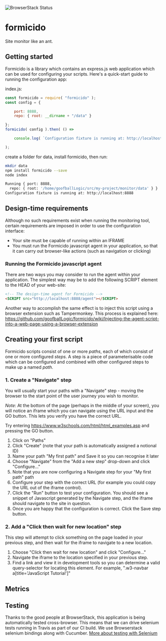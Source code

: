 ![BrowserStack Status](https://www.browserstack.com/automate/badge.svg?badge_key=NTRtOFlhYTlGbHpSMFA0b21iREIxZTZwQWRHK1AyWlQxWHAzQzJRVXhvND0tLXBQZC9XZ3ltcC9pVjVpT2lxTUg1Znc9PQ==--8cc11b84cc9a7dd51e6dcccafdfb465f13bbd75b)

# formicido
Site monitor like an ant.

## Getting started
Formicido is a library which contains an express.js web application which can be used for configuring your scripts. Here's a quick-start guide to running the configuration app:

index.js:
```javascript
const formicido = require( "formicido" );
const config = {

    port: 8888,
    repo: { root: __dirname + "/data" }

};
formicido( config ).then( () =>

    console.log( `Configuration fixture is running at: http://localhost:${config.port}` )

);
```
create a folder for data, install formicido, then run:
```bash
mkdir data
npm install formicido --save
node index

Running { port: 8888,
  repo: { root: '/home/goofballLogic/src/my-project/monitor/data' } }
Configuration fixture is running at: http://localhost:8888

```

## Design-time requirements

Although no such requirements exist when running the monitoring tool, certain requirements are imposed in order to use the configuration interface:

* Your site must be capable of running within an IFRAME
* You must run the Formicido javascript agent in your application, so that it can carry out browser-like actions (such as navigation or clicking)

### Running the Formicido javascript agent

There are two ways you may consider to run the agent within your application. The simplest way may be to add the following SCRIPT element to the HEAD of your web-site:
```html
<!-- The design-time agent for Formicido -->
<SCRIPT src="http://localhost:8888/agent"></SCRIPT>
```

Another way to accomplish the same effect is to inject this script using a browser extension such as Tampermonkey. This process is explained here: https://github.com/goofballLogic/formicido/wiki/Injecting-the-agent-script-into-a-web-page-using-a-browser-extension

## Creating your first script

Formicido scripts consist of one or more _paths_, each of which consist of one or more configured _steps_. A step is a piece of parameterisable code which can be configured and combined with other configured steps to make up a named _path_.

### 1. Create a "Navigate" step
You will usually start your paths with a "Navigate" step - moving the browser to the start point of the user journey you wish to monitor.

_Note_: At the bottom of the page (perhaps in the middle of your screen), you will notice an iframe which you can navigate using the URL input and the GO button. This lets you verify you have the correct URL.

Try entering https://www.w3schools.com/html/html_examples.asp and pressing the GO button.

1. Click on "Paths"
1. Click "Create" (note that your path is automatically assigned a notional ID)
1. Name your path "My first path" and Save it so you can recognise it later
1. Choose "Navigate" from the "Add a new step" drop-down and click "Configure..."
1. Note that you are now configuring a Navigate step for your "My first path" path
1. Configure your step with the correct URL (for example you could copy the URL out of the iframe control). 
1. Click the "Run" button to test your configuration. You should see a snippet of Javascript generated by the Navigate step, and the iframe should navigate to the site in question.
1. Once you are happy that the configuration is correct. Click the Save step button.

### 2. Add a "Click then wait for new location" step
This step will attempt to click something on the page loaded in your previous step, and then wait for the iframe to navigate to a new location.

1. Choose "Click then wait for new location" and click "Configure..."
1. Navigate the iframe to the location specified in your previous step.
1. Find a link and view it in development tools so you can determine a valid query-selector for locating this element. For example, ".w3-navbar a[title='JavaScript Tutorial']"



## Metrics



## Testing
Thanks to the good people at BrowserStack, this application is being automatically tested cross-browser. This means that we can drive selenium tests running in Travis as part of our CI build. We use Browserstack selenium bindings along with Cucumber.
[More about testing with Selenium](https://github.com/goofballLogic/formicido/wiki/Testing)
